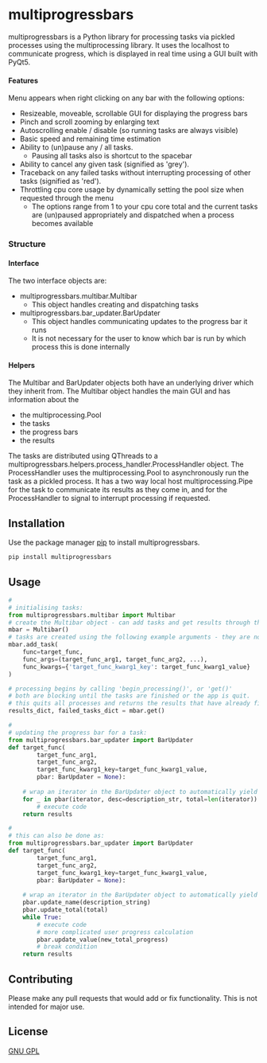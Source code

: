 # multiprogressbars

multiprogressbars is a Python library for processing tasks via pickled processes using the multiprocessing library.
It uses the localhost to communicate progress, which is displayed in real time using a GUI built with PyQt5.

#### Features
Menu appears when right clicking on any bar with the following options:
* Resizeable, moveable, scrollable GUI for displaying the progress bars 
* Pinch and scroll zooming by enlarging text
* Autoscrolling enable / disable (so running tasks are always visible)
* Basic speed and remaining time estimation
* Ability to (un)pause any / all tasks.
    * Pausing all tasks also is shortcut to the spacebar
* Ability to cancel any given task (signified as 'grey').
* Traceback on any failed tasks without interrupting processing of other tasks (signified as 'red').
* Throttling cpu core usage by dynamically setting the pool size when requested through the menu
    * The options range from 1 to your cpu core total and the current tasks are (un)paused appropriately and dispatched when a process becomes available

### Structure
#### Interface
The two interface objects are:
* multiprogressbars.multibar.Multibar
  * This object handles creating and dispatching tasks
* multiprogressbars.bar_updater.BarUpdater
  * This object handles communicating updates to the progress bar it runs
  * It is not necessary for the user to know which bar is run by which process this is done internally

#### Helpers
The Multibar and BarUpdater objects both have an underlying driver which they inherit from.
The Multibar object handles the main GUI and has information about the
   * the multiprocessing.Pool
   * the tasks
   * the progress bars
   * the results

The tasks are distributed using QThreads to a multiprogressbars.helpers.process_handler.ProcessHandler object.
The ProcessHandler uses the multiprocessing.Pool to asynchronously run the task as a pickled process.
It has a two way local host multiprocessing.Pipe for the task to communicate its results as they come in, and for the ProcessHandler to signal to interrupt processing if requested.

## Installation

Use the package manager [pip](https://pip.pypa.io/en/stable/) to install multiprogressbars.

```bash
pip install multiprogressbars
```

## Usage

```python
#
# initialising tasks:
from multiprogressbars.multibar import Multibar
# create the Multibar object - can add tasks and get results through this
mbar = Multibar()
# tasks are created using the following example arguments - they are not run immediately
mbar.add_task(
    func=target_func,
    func_args=(target_func_arg1, target_func_arg2, ...),
    func_kwargs={'target_func_kwarg1_key': target_func_kwarg1_value}
)

# processing begins by calling 'begin_processing()', or 'get()'
# both are blocking until the tasks are finished or the app is quit.
# this quits all processes and returns the results that have already finished
results_dict, failed_tasks_dict = mbar.get()

#
# updating the progress bar for a task:
from multiprogressbars.bar_updater import BarUpdater
def target_func(
        target_func_arg1,
        target_func_arg2, 
        target_func_kwarg1_key=target_func_kwarg1_value,
        pbar: BarUpdater = None):
    
    # wrap an iterator in the BarUpdater object to automatically yield and update the internally designated progress bar
    for _ in pbar(iterator, desc=description_str, total=len(iterator)):
        # execute code
    return results

#
# this can also be done as:
from multiprogressbars.bar_updater import BarUpdater
def target_func(
        target_func_arg1,
        target_func_arg2, 
        target_func_kwarg1_key=target_func_kwarg1_value,
        pbar: BarUpdater = None):
    
    # wrap an iterator in the BarUpdater object to automatically yield and update the internally designated progress bar
    pbar.update_name(description_string)
    pbar.update_total(total)
    while True:
        # execute code
        # more complicated user progress calculation
        pbar.update_value(new_total_progress)
        # break condition
    return results
```

## Contributing
Please make any pull requests that would add or fix functionality. This is not intended for major use.

## License
[GNU GPL](https://choosealicense.com/licenses/gpl-3.0/#)